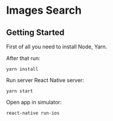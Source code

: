 # Images Search

## Getting Started

First of all you need to install Node, Yarn.

After that run:

```
yarn install
```

Run server React Native server:

```
yarn start
```

Open app in simulator:

```
react-native run-ios
```